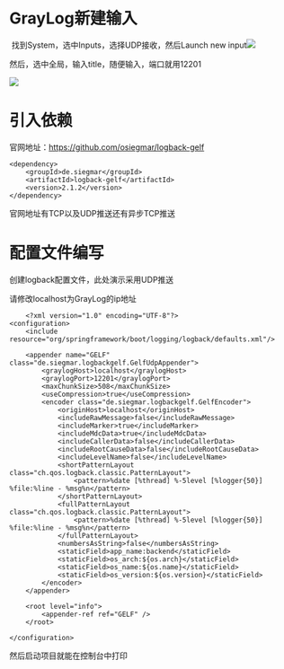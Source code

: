 # GrayLog新建输入

​		找到System，选中Inputs，选择UDP接收，然后Launch new input![](https://blog-kang.oss-cn-beijing.aliyuncs.com/UTOOLS1573011860749.png)

然后，选中全局，输入title，随便输入，端口就用12201

![](https://blog-kang.oss-cn-beijing.aliyuncs.com/UTOOLS1573011925518.png)

# 引入依赖

官网地址：https://github.com/osiegmar/logback-gelf

```
<dependency>
    <groupId>de.siegmar</groupId>
    <artifactId>logback-gelf</artifactId>
    <version>2.1.2</version>
</dependency>
```

官网地址有TCP以及UDP推送还有异步TCP推送

# 配置文件编写

创建logback配置文件，此处演示采用UDP推送

请修改localhost为GrayLog的ip地址

```
	<?xml version="1.0" encoding="UTF-8"?>
<configuration>
    <include resource="org/springframework/boot/logging/logback/defaults.xml"/>

    <appender name="GELF" class="de.siegmar.logbackgelf.GelfUdpAppender">
        <graylogHost>localhost</graylogHost>
        <graylogPort>12201</graylogPort>
        <maxChunkSize>508</maxChunkSize>
        <useCompression>true</useCompression>
        <encoder class="de.siegmar.logbackgelf.GelfEncoder">
            <originHost>localhost</originHost>
            <includeRawMessage>false</includeRawMessage>
            <includeMarker>true</includeMarker>
            <includeMdcData>true</includeMdcData>
            <includeCallerData>false</includeCallerData>
            <includeRootCauseData>false</includeRootCauseData>
            <includeLevelName>false</includeLevelName>
            <shortPatternLayout class="ch.qos.logback.classic.PatternLayout">
                <pattern>%date [%thread] %-5level [%logger{50}] %file:%line - %msg%n</pattern>
            </shortPatternLayout>
            <fullPatternLayout class="ch.qos.logback.classic.PatternLayout">
                <pattern>%date [%thread] %-5level [%logger{50}] %file:%line - %msg%n</pattern>
            </fullPatternLayout>
            <numbersAsString>false</numbersAsString>
            <staticField>app_name:backend</staticField>
            <staticField>os_arch:${os.arch}</staticField>
            <staticField>os_name:${os.name}</staticField>
            <staticField>os_version:${os.version}</staticField>
        </encoder>
    </appender>

    <root level="info">
        <appender-ref ref="GELF" />
    </root>

</configuration>

```

然后启动项目就能在控制台中打印
